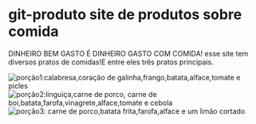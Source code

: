 # git-produto site de produtos sobre comida
 DINHEIRO BEM GASTO É DINHEIRO GASTO COM COMIDA!
 esse site tem diversos pratos de comidas!E entre eles três pratos principais.

  ![porção1:calabresa,coração de galinha,frango,batata,alface,tomate e picles](porcao1.png)
  ![porção2:linguiça,carne de porco, carne de boi,batata,farofa,vinagrete,alface,tomate e cebola](porcao2.png)
  ![porção3: carne de porco,batata frita,farofa,alface e um limão cortado](porcao3.png)
